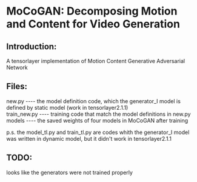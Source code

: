 # MoCoGAN: Decomposing Motion and Content for Video Generation
## Introduction:
A tensorlayer implementation of Motion Content Generative Adversarial Network

## Files:   
new.py ---- the model definition code, which the generator_I model is defined by static model (work in tensorlayer2.1.1)  
train_new.py ---- training code that match the model definitions in new.py  
models ---- the saved weights of four models in MoCoGAN after training

p.s. the model_tl.py and train_tl.py are codes whith the generator_I model was written in dynamic model, but it didn't work in tensorlayer2.1.1

## TODO:
looks like the generators were not trained properly

